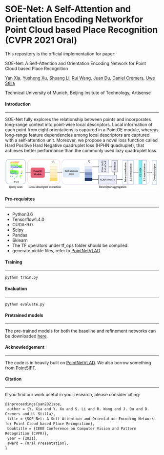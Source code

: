 

# SOE-Net: A Self-Attention and Orientation Encoding Networkfor Point Cloud based Place Recognition (CVPR 2021 Oral) 

This repository is the official implementation for paper: 

SOE-Net: A Self-Attention and Orientation Encoding Network for Point Cloud based Place Recognition

[Yan Xia](https://scholar.google.com.hk/citations?user=xkBn4mMAAAAJ&hl=en), [Yusheng Xu,](https://scholar.google.com.hk/citations?user=U1xaKegAAAAJ&hl=en) [Shuang Li](https://scholar.google.com/citations?user=VXCiAc4AAAAJ&hl=en), [Rui Wang](https://scholar.google.com.hk/citations?user=buN3yw8AAAAJ&hl=en), [Juan Du](), [Daniel Cremers](https://scholar.google.com.hk/citations?user=cXQciMEAAAAJ&hl=en), [Uwe Stilla](https://scholar.google.com.hk/citations?user=M3beNHEAAAAJ&hl=en)

Technical University of Munich, Beijing Insitute of Technology, Artisense

#### Introduction

------

SOE-Net fully explores the relationship between points and incorporates long-range context into point-wise local descriptors. Local information of each point from eight orientations is captured in a PointOE module, whereas long-range feature dependencies among local descriptors are captured with a self-attention unit. Moreover, we propose a novel loss function called Hard Positive Hard Negative quadruplet loss (HPHN quadruplet), that achieves better performance than the commonly used lazy quadruplet loss.

![image-20210517154249689](./Figures/SOE-Net.png)

#### Pre-requisites

------

- Python3.6
- Tensorflow1.4.0
- CUDA-9.0
- Scipy
- Pandas
- Sklearn
- The TF operators under tf_ops folder should be compiled.
- generate pickle files, refer to [PointNetVLAD](https://github.com/mikacuy/pointnetvlad).

#### Training

------

```python
python train.py
```

#### Evaluation

------

```python
python evaluate.py
```

#### Pretrained models

------

The pre-trained models for both the baseline and refinement networks can be downloaded [here](https://drive.google.com/drive/folders/1D8w0exzX0nH18lgx7w2Mv4ghBpTD5lYJ?usp=sharing).

#### Acknowledgement

------

The code is in heavily built on [PointNetVLAD](https://github.com/mikacuy/pointnetvlad). We also borrow something from [PointSIFT](https://github.com/MVIG-SJTU/pointSIFT).

#### Citation

------

If you find our work useful in your research, please consider citing:

```
@inproceedings{yan2021soe,
 author = {Y. Xia and Y. Xu and S. Li and R. Wang and J. Du and D. Cremers and U. Stilla},
 title = {SOE-Net: A Self-Attention and Orientation Encoding Network for Point Cloud based Place Recognition},
 booktitle = {IEEE Conference on Computer Vision and Pattern Recognition (CVPR)},
 year = {2021},
 award = {Oral Presentation},
}
```



